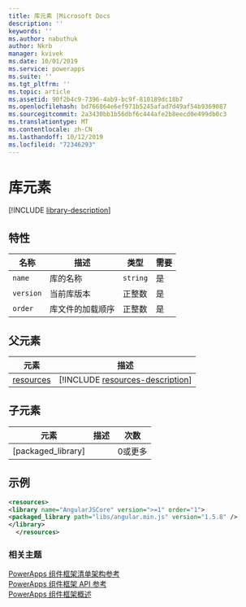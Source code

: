 ```yaml
---
title: 库元素 |Microsoft Docs
description: ''
keywords: ''
ms.author: nabuthuk
author: Nkrb
manager: kvivek
ms.date: 10/01/2019
ms.service: powerapps
ms.suite: ''
ms.tgt_pltfrm: ''
ms.topic: article
ms.assetid: 90f2b4c9-7396-4ab9-bc9f-810189dc18b7
ms.openlocfilehash: bd766864e6ef971b5245afad7d49af54b9369087
ms.sourcegitcommit: 2a3430bb1b56dbf6c444afe2b8eecd0e499db0c3
ms.translationtype: MT
ms.contentlocale: zh-CN
ms.lasthandoff: 10/12/2019
ms.locfileid: "72346293"
---
```

# <a name="library-element"></a>库元素

[!INCLUDE [library-description](includes/library-description.md)]

## <a name="attributes"></a>特性

|名称|描述|类型|需要|
|--|--|--|--|
|`name`|库的名称|`string`|是|
|`version`|当前库版本|正整数|是|
|`order`|库文件的加载顺序|正整数|是|

## <a name="parent-elements"></a>父元素

|元素|描述|
|--|--|
|[resources](resources.md)|[!INCLUDE [resources-description](includes/resources-description.md)]|

## <a name="child-elements"></a>子元素

|元素|描述|次数|
|--|--|--|
|[packaged_library]||0或更多|

## <a name="example"></a>示例

```xml
<resources>
<library name="AngularJSCore" version=">=1" order="1">
<packaged_library path="libs/angular.min.js" version="1.5.8" />
</library>
  </resources>
```

### <a name="related-topics"></a>相关主题

[PowerApps 组件框架清单架构参考](index.md)<br/>
[PowerApps 组件框架 API 参考](../reference/index.md)<br/>
[PowerApps 组件框架概述](../overview.md)